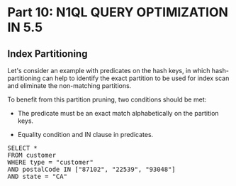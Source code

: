 # Part 10: N1QL QUERY OPTIMIZATION IN 5.5

## Index Partitioning

Let's consider an example with predicates on the hash keys, in which hash-partitioning can help to identify the exact partition to be used for index scan and eliminate the non-matching partitions.

To benefit from this partition pruning, two conditions should be met:

- The predicate must be an exact match alphabetically on the partition keys. 

- Equality condition and IN clause in predicates.

<pre id="example">
SELECT * 
FROM customer 
WHERE type = "customer" 
AND postalCode IN ["87102", "22539", "93048"]
AND state = "CA"
</pre>
